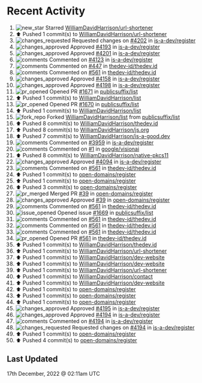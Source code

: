 # Recent Activity

<!--RECENT_ACTIVITY:start-->
1. ![new_star](https://cdn.jsdelivr.net/gh/Readme-Workflows/Readme-Icons@main/icons/octicons/StarredRepositoryYellow.svg) Starred [WilliamDavidHarrison/url-shortener](https://github.com/WilliamDavidHarrison/url-shortener)
2. ⬆️ Pushed 1 commit(s) to [WilliamDavidHarrison/url-shortener](https://github.com/WilliamDavidHarrison/url-shortener)
3. ![changes_requested](https://cdn.jsdelivr.net/gh/Readme-Workflows/Readme-Icons@main/icons/octicons/RequestedChanges.svg) Requested changes on [#4202](https://github.com/is-a-dev/register/pull/4202#pullrequestreview-1221631688) in [is-a-dev/register](https://github.com/is-a-dev/register)
4. ![changes_approved](https://cdn.jsdelivr.net/gh/Readme-Workflows/Readme-Icons@main/icons/octicons/ApprovedChanges.svg) Approved [#4193](https://github.com/is-a-dev/register/pull/4193#pullrequestreview-1221630301) in [is-a-dev/register](https://github.com/is-a-dev/register)
5. ![changes_approved](https://cdn.jsdelivr.net/gh/Readme-Workflows/Readme-Icons@main/icons/octicons/ApprovedChanges.svg) Approved [#4201](https://github.com/is-a-dev/register/pull/4201#pullrequestreview-1221630223) in [is-a-dev/register](https://github.com/is-a-dev/register)
6. ![comments](https://cdn.jsdelivr.net/gh/Readme-Workflows/Readme-Icons@main/icons/octicons/Comment.svg) Commented on [#4123](https://github.com/is-a-dev/register/pull/4123#issuecomment-1355764414) in [is-a-dev/register](https://github.com/is-a-dev/register)
7. ![comments](https://cdn.jsdelivr.net/gh/Readme-Workflows/Readme-Icons@main/icons/octicons/Comment.svg) Commented on [#447](https://github.com/thedev-id/thedev.id/issues/447#issuecomment-1355762933) in [thedev-id/thedev.id](https://github.com/thedev-id/thedev.id)
8. ![comments](https://cdn.jsdelivr.net/gh/Readme-Workflows/Readme-Icons@main/icons/octicons/Comment.svg) Commented on [#561](https://github.com/thedev-id/thedev.id/pull/561#issuecomment-1355754560) in [thedev-id/thedev.id](https://github.com/thedev-id/thedev.id)
9. ![changes_approved](https://cdn.jsdelivr.net/gh/Readme-Workflows/Readme-Icons@main/icons/octicons/ApprovedChanges.svg) Approved [#4158](https://github.com/is-a-dev/register/pull/4158#pullrequestreview-1221550870) in [is-a-dev/register](https://github.com/is-a-dev/register)
10. ![changes_approved](https://cdn.jsdelivr.net/gh/Readme-Workflows/Readme-Icons@main/icons/octicons/ApprovedChanges.svg) Approved [#4198](https://github.com/is-a-dev/register/pull/4198#pullrequestreview-1221550710) in [is-a-dev/register](https://github.com/is-a-dev/register)
11. ![pr_opened](https://cdn.jsdelivr.net/gh/Readme-Workflows/Readme-Icons@main/icons/octicons/PullRequestOpened.svg) Opened PR [#1671](https://github.com/publicsuffix/list/pull/1671) in [publicsuffix/list](https://github.com/publicsuffix/list)
12. ⬆️ Pushed 1 commit(s) to [WilliamDavidHarrison/list](https://github.com/WilliamDavidHarrison/list)
13. ![pr_opened](https://cdn.jsdelivr.net/gh/Readme-Workflows/Readme-Icons@main/icons/octicons/PullRequestOpened.svg) Opened PR [#1670](https://github.com/publicsuffix/list/pull/1670) in [publicsuffix/list](https://github.com/publicsuffix/list)
14. ⬆️ Pushed 1 commit(s) to [WilliamDavidHarrison/list](https://github.com/WilliamDavidHarrison/list)
15. ![fork_repo](https://cdn.jsdelivr.net/gh/Readme-Workflows/Readme-Icons@main/icons/octicons/ForkedRepository.svg) Forked [WilliamDavidHarrison/list](https://github.com/WilliamDavidHarrison/list) from [publicsuffix/list](https://github.com/publicsuffix/list)
16. ⬆️ Pushed 8 commit(s) to [WilliamDavidHarrison/thedev.id](https://github.com/WilliamDavidHarrison/thedev.id)
17. ⬆️ Pushed 8 commit(s) to [WilliamDavidHarrison/js.org](https://github.com/WilliamDavidHarrison/js.org)
18. ⬆️ Pushed 7 commit(s) to [WilliamDavidHarrison/is-a-good.dev](https://github.com/WilliamDavidHarrison/is-a-good.dev)
19. ![comments](https://cdn.jsdelivr.net/gh/Readme-Workflows/Readme-Icons@main/icons/octicons/Comment.svg) Commented on [#3959](https://github.com/is-a-dev/register/pull/3959#issuecomment-1354712506) in [is-a-dev/register](https://github.com/is-a-dev/register)
20. ![comments](https://cdn.jsdelivr.net/gh/Readme-Workflows/Readme-Icons@main/icons/octicons/Comment.svg) Commented on [#1](https://github.com/google/visionai/pull/1#issuecomment-1354712111) in [google/visionai](https://github.com/google/visionai)
21. ⬆️ Pushed 8 commit(s) to [WilliamDavidHarrison/native-pkcs11](https://github.com/WilliamDavidHarrison/native-pkcs11)
22. ![changes_approved](https://cdn.jsdelivr.net/gh/Readme-Workflows/Readme-Icons@main/icons/octicons/ApprovedChanges.svg) Approved [#4094](https://github.com/is-a-dev/register/pull/4094#pullrequestreview-1220600478) in [is-a-dev/register](https://github.com/is-a-dev/register)
23. ![comments](https://cdn.jsdelivr.net/gh/Readme-Workflows/Readme-Icons@main/icons/octicons/Comment.svg) Commented on [#561](https://github.com/thedev-id/thedev.id/pull/561#issuecomment-1354495429) in [thedev-id/thedev.id](https://github.com/thedev-id/thedev.id)
24. ⬆️ Pushed 1 commit(s) to [open-domains/register](https://github.com/open-domains/register)
25. ⬆️ Pushed 1 commit(s) to [open-domains/register](https://github.com/open-domains/register)
26. ⬆️ Pushed 3 commit(s) to [open-domains/register](https://github.com/open-domains/register)
27. ![pr_merged](https://cdn.jsdelivr.net/gh/Readme-Workflows/Readme-Icons@main/icons/octicons/PullRequestMerged.svg) Merged PR [#39](https://github.com/open-domains/register/pull/39) in [open-domains/register](https://github.com/open-domains/register)
28. ![changes_approved](https://cdn.jsdelivr.net/gh/Readme-Workflows/Readme-Icons@main/icons/octicons/ApprovedChanges.svg) Approved [#39](https://github.com/open-domains/register/pull/39#pullrequestreview-1220512722) in [open-domains/register](https://github.com/open-domains/register)
29. ![comments](https://cdn.jsdelivr.net/gh/Readme-Workflows/Readme-Icons@main/icons/octicons/Comment.svg) Commented on [#561](https://github.com/thedev-id/thedev.id/pull/561#issuecomment-1354432769) in [thedev-id/thedev.id](https://github.com/thedev-id/thedev.id)
30. ![issue_opened](https://cdn.jsdelivr.net/gh/Readme-Workflows/Readme-Icons@main/icons/octicons/IssueOpened.svg) Opened issue [#1669](https://github.com/publicsuffix/list/issues/1669) in [publicsuffix/list](https://github.com/publicsuffix/list)
31. ![comments](https://cdn.jsdelivr.net/gh/Readme-Workflows/Readme-Icons@main/icons/octicons/Comment.svg) Commented on [#561](https://github.com/thedev-id/thedev.id/pull/561#issuecomment-1354327534) in [thedev-id/thedev.id](https://github.com/thedev-id/thedev.id)
32. ![comments](https://cdn.jsdelivr.net/gh/Readme-Workflows/Readme-Icons@main/icons/octicons/Comment.svg) Commented on [#561](https://github.com/thedev-id/thedev.id/pull/561#issuecomment-1354321458) in [thedev-id/thedev.id](https://github.com/thedev-id/thedev.id)
33. ![comments](https://cdn.jsdelivr.net/gh/Readme-Workflows/Readme-Icons@main/icons/octicons/Comment.svg) Commented on [#561](https://github.com/thedev-id/thedev.id/pull/561#issuecomment-1354306983) in [thedev-id/thedev.id](https://github.com/thedev-id/thedev.id)
34. ![pr_opened](https://cdn.jsdelivr.net/gh/Readme-Workflows/Readme-Icons@main/icons/octicons/PullRequestOpened.svg) Opened PR [#561](https://github.com/thedev-id/thedev.id/pull/561) in [thedev-id/thedev.id](https://github.com/thedev-id/thedev.id)
35. ⬆️ Pushed 1 commit(s) to [WilliamDavidHarrison/thedev.id](https://github.com/WilliamDavidHarrison/thedev.id)
36. ⬆️ Pushed 1 commit(s) to [WilliamDavidHarrison/url-shortener](https://github.com/WilliamDavidHarrison/url-shortener)
37. ⬆️ Pushed 1 commit(s) to [WilliamDavidHarrison/dev-website](https://github.com/WilliamDavidHarrison/dev-website)
38. ⬆️ Pushed 1 commit(s) to [WilliamDavidHarrison/dev-website](https://github.com/WilliamDavidHarrison/dev-website)
39. ⬆️ Pushed 1 commit(s) to [WilliamDavidHarrison/url-shortener](https://github.com/WilliamDavidHarrison/url-shortener)
40. ⬆️ Pushed 1 commit(s) to [WilliamDavidHarrison/contact](https://github.com/WilliamDavidHarrison/contact)
41. ⬆️ Pushed 1 commit(s) to [WilliamDavidHarrison/dev-website](https://github.com/WilliamDavidHarrison/dev-website)
42. ⬆️ Pushed 1 commit(s) to [open-domains/register](https://github.com/open-domains/register)
43. ⬆️ Pushed 1 commit(s) to [open-domains/register](https://github.com/open-domains/register)
44. ⬆️ Pushed 1 commit(s) to [open-domains/register](https://github.com/open-domains/register)
45. ![changes_approved](https://cdn.jsdelivr.net/gh/Readme-Workflows/Readme-Icons@main/icons/octicons/ApprovedChanges.svg) Approved [#4195](https://github.com/is-a-dev/register/pull/4195#pullrequestreview-1220324266) in [is-a-dev/register](https://github.com/is-a-dev/register)
46. ![changes_approved](https://cdn.jsdelivr.net/gh/Readme-Workflows/Readme-Icons@main/icons/octicons/ApprovedChanges.svg) Approved [#4194](https://github.com/is-a-dev/register/pull/4194#pullrequestreview-1220323822) in [is-a-dev/register](https://github.com/is-a-dev/register)
47. ![comments](https://cdn.jsdelivr.net/gh/Readme-Workflows/Readme-Icons@main/icons/octicons/Comment.svg) Commented on [#4194](https://github.com/is-a-dev/register/pull/4194#discussion_r1050400144) in [is-a-dev/register](https://github.com/is-a-dev/register)
48. ![changes_requested](https://cdn.jsdelivr.net/gh/Readme-Workflows/Readme-Icons@main/icons/octicons/RequestedChanges.svg) Requested changes on [#4194](https://github.com/is-a-dev/register/pull/4194#pullrequestreview-1220323387) in [is-a-dev/register](https://github.com/is-a-dev/register)
49. ⬆️ Pushed 1 commit(s) to [open-domains/register](https://github.com/open-domains/register)
50. ⬆️ Pushed 4 commit(s) to [open-domains/register](https://github.com/open-domains/register)
<!--RECENT_ACTIVITY:end-->

## Last Updated
<!--RECENT_ACTIVITY:last_update-->
17th December, 2022 @ 02:11am UTC
<!--RECENT_ACTIVITY:last_update_end-->

